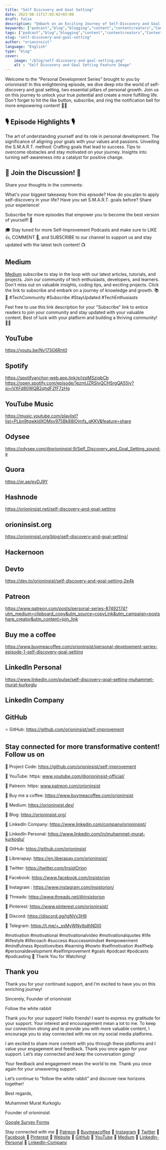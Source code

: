 ```yaml
---
title: "Self Discovery and Goal Setting"
date: 2023-08-11T17:03:02+03:00
draft: false
description: "Embark on an Exciting Journey of Self-Discovery and Goal Setting! 🚀✨ Uncover your potential, define your aspirations, and set the course for a fulfilling future. Join us in Episode 1 of the Personal Development Series as we delve into the realms of growth and achievement. Let's ignite the spark of progress together! 🔥🌱"
keywords: ["podcast","blog","blogging","content","contentcreators","Contentcreater","contentmarketing", "YouTuber","podcast", "podcasting","podcaster","instagram","motivation","motivationquotes","personaldevelopment","life","howto","podcastshow","spotify", "youtube","odysee","quora","hashnode","devto","patreon","buymeacoffee","linkedin","twitch","hackernoon","youtube-music"]
tags: ["podcast","blog","blogging","content","contentcreators","Contentcreater","contentmarketing", "YouTuber","podcast", "podcasting","podcaster","instagram","motivation","motivationquotes","personaldevelopment","life","howto","podcastshow","spotify", "youtube","odysee","quora","hashnode","devto","patreon","buymeacoffee","linkedin","twitch","hackernoon","youtube-music"]
slug: "self-discovery-and-goal-setting"
author: "orioninsist"
language: "English"
type: "blog"
cover:
    image: "/blog/self-discovery-and-goal-setting.png"
    alt : "Self Discovery and Goal Setting Feature Image"
---
```


Welcome to the "Personal Development Series" brought to you by orioninsist! In this enlightening episode, we dive deep into the world of self-discovery and goal setting, two essential pillars of personal growth. Join us on this journey to unlock your true potential and create a more fulfilling life. Don't forget to hit the like button, subscribe, and ring the notification bell for more empowering content! 🔔✨

## 🎙️ Episode Highlights 🎙️
The art of understanding yourself and its role in personal development.
The significance of aligning your goals with your values and passions.
Unveiling the S.M.A.R.T. method: Crafting goals that lead to success.
Tips to overcome obstacles and stay motivated on your journey.
Insights into turning self-awareness into a catalyst for positive change.

## 🚀 Join the Discussion! 🚀
Share your thoughts in the comments:

What's your biggest takeaway from this episode?
How do you plan to apply self-discovery in your life?
Have you set S.M.A.R.T. goals before? Share your experience!

 Subscribe for more episodes that empower you to become the best version of yourself! 🔔

🎓 Stay tuned for more Self-Improvement Podcasts and make sure to LIKE 👍, COMMENT 💬, and SUBSCRIBE to our channel to support us and stay updated with the latest tech content! 📺

## Medium
[Medium](https://orioninsist.dev/subscribe) subscribe to stay in the loop with our latest articles, tutorials, and projects. Join our community of tech enthusiasts, developers, and learners. Don't miss out on valuable insights, coding tips, and exciting projects. Click the link to subscribe and embark on a journey of knowledge and growth. 📚🚀 #TechCommunity #Subscribe #StayUpdated #TechEnthusiasts

Feel free to use this link description for your "Subscribe" link to entice readers to join your community and stay updated with your valuable content. Best of luck with your platform and building a thriving community! 📝✨

## YouTube
https://youtu.be/Nv173G6Rnt0
## Spotify
https://spotifyanchor-web.app.link/e/jzpMSziqbCb
https://open.spotify.com/episode/1ezmUZRSIvQCHSrgQA55jy?si=iVXFd80WQB2qhdF2fF7zHg
## YouTube Music
https://music.youtube.com/playlist?list=PLbn9tgwkldXOMsv975Bk88lOjmfs_gKKV&feature=share
## Odysee 
https://odysee.com/@orioninsist:9/Self_Discovery_and_Goal_Setting_sound:e
## Quora
https://qr.ae/pyDJ9Y
## Hashnode
https://orioninsist.net/self-discovery-and-goal-setting
## orioninsist.org
https://orioninsist.org/blog/self-discovery-and-goal-setting/
## Hackernoon

## Devto
https://dev.to/orioninsist/self-discovery-and-goal-setting-2e4k
## Patreon
https://www.patreon.com/posts/personal-series-87492174?utm_medium=clipboard_copy&utm_source=copyLink&utm_campaign=postshare_creator&utm_content=join_link
## Buy me a coffee
https://www.buymeacoffee.com/orioninsist/personal-development-series-episode-1-self-discovery-goal-setting
## LinkedIn Personal
https://www.linkedin.com/pulse/self-discovery-goal-setting-muhammet-murat-kurkoglu
## LinkedIn Company

## GitHub
⭐ GitHub: https://github.com/orioninsist/self-improvement

## Stay connected for more transformative content! Follow us on

🚀 Project Code: https://github.com/orioninsist/self-improvement 

🚀 YouTube: https: www.youtube.com/@orioninsist-official/

🚀 Patreon: https: www.patreon.com/orioninsist

🚀 Buy me a coffee: https://www.buymeacoffee.com/orioninsist

🚀 Medium: https://orioninsist.dev/

🚀 Blog: https://orioninsist.org/

🚀 LinkedIn Company: https://www.linkedin.com/company/orioninsist/

🚀 LinkedIn Personal: https://www.linkedin.com/in/muhammet-murat-kurkoglu/

🚀 GitHub: https://github.com/orioninsist

🚀 Librerapay: https://en.liberapay.com/orioninsist/

🚀 Twitter: https://twitter.com/InsistOrion

🚀 Facebook: https://www.facebook.com/insistorion

🚀 Instagram : https://www.instagram.com/insistorion/

🚀 Threads: https://www.threads.net/@insistorion

🚀 Pinterest: https://www.pinterest.com/orioninsist/

🚀 Discord: https://discord.gg/tgNVx3H9

🚀 Telegram: https://t.me/+_ssMyWNytbdhNDI0

#motivation #motivational #motivationalvideo #motivationalquotes #life #lifestyle #lifecoach #success #successmindset #empowerment #mindfulness  #positivevibes #learning #howto #selfmotivation #selfhelp #personaldevelopment #selfimprovement #goals #podcast #podcasts #podcasting 
🙏 Thank You for Watching!

## Thank you

Thank you for your continued support, and I’m excited to have you on this enriching journey!

Sincerely, Founder of orioninsist

Follow the white rabbit

Thank you for your support! Hello friends! I want to express my gratitude for your support. Your interest and encouragement mean a lot to me. To keep our connection strong and to provide you with more valuable content, I encourage you to stay connected with me on my social media platforms.

I am excited to share more content with you through these platforms and I value your engagement and feedback. Thank you once again for your support. Let’s stay connected and keep the conversation going!

Your feedback and engagement mean the world to me. Thank you once again for your unwavering support.

Let’s continue to “follow the white rabbit” and discover new horizons together!

Best regards,

Muhammet Murat Kurkoglu

Founder of orioninsist

[Google Survey Forms](https://forms.gle/xyziUcLkMdtkiu3E7)

Stay connected with me 🔗 [Patreon](https://www.patreon.com/orioninsist) 🔗 [Buymeacoffee](https://www.buymeacoffee.com/orioninsist) 🔗 [Instagram](https://www.instagram.com/insistorion/) 🔗 [Twitter](https://twitter.com/InsistOrion) 🔗 [Facebook](https://www.facebook.com/insistorion) 🔗 [Pinterest](https://www.pinterest.com/orioninsist/) 🔗 [Website](https://orioninsist.org/) 🔗 [GitHub](https://github.com/orioninsist) 🔗 [YouTube](https://www.youtube.com/@orioninsist-official/) 🔗 [Medium](https://orioninsist.dev/) 🔗 [LinkedIn-Personal](https://www.linkedin.com/in/muhammet-murat-kurkoglu/) 🔗 [LinkedIn-Company](https://www.linkedin.com/company/orioninsist/) 



